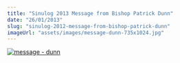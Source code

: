 ```yaml
---
title: "Sinulog 2013 Message from Bishop Patrick Dunn"
date: "26/01/2013"
slug: "sinulog-2012-message-from-bishop-patrick-dunn"
imageUrl: "assets/images/message-dunn-735x1024.jpg"
---
```


[![message - dunn](https://i0.wp.com/santonino-nz.org/wp-content/uploads/2013/01/message-dunn-735x1024.jpg?resize=735%2C1024)](https://i0.wp.com/santonino-nz.org/wp-content/uploads/2013/01/message-dunn.jpg)